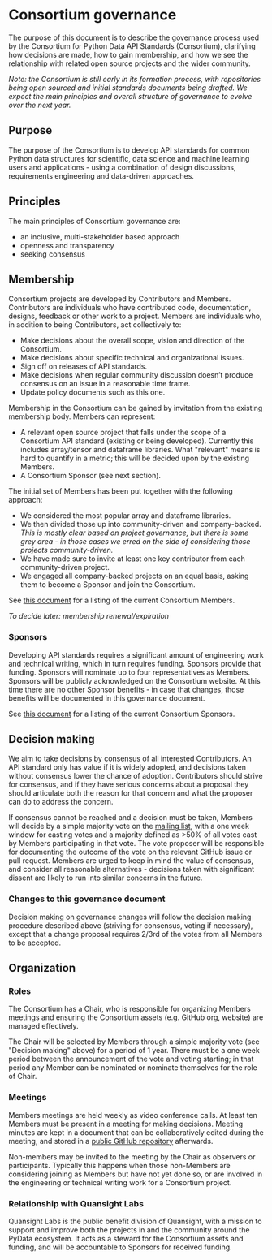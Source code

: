 # Consortium governance

The purpose of this document is to describe the governance process used by
the Consortium for Python Data API Standards (Consortium), clarifying how
decisions are made, how to gain membership, and how we see the relationship
with related open source projects and the wider community.

_Note: the Consortium is still early in its formation process, with repositories being open sourced and initial standards documents being drafted. We expect the main principles and overall structure of governance to evolve over the next year._


## Purpose

The purpose of the Consortium is to develop API standards for common Python
data structures for scientific, data science and machine learning users and
applications - using a combination of design discussions, requirements
engineering and data-driven approaches.


## Principles

The main principles of Consortium governance are:

- an inclusive, multi-stakeholder based approach
- openness and transparency
- seeking consensus


## Membership

Consortium projects are developed by Contributors and Members. Contributors
are individuals who have contributed code, documentation, designs, feedback
or other work to a project. Members are individuals who, in addition to being
Contributors, act collectively to:

- Make decisions about the overall scope, vision and direction of the Consortium.
- Make decisions about specific technical and organizational issues.
- Sign off on releases of API standards.
- Make decisions when regular community discussion doesn’t produce consensus on an issue in a reasonable time frame.
- Update policy documents such as this one.

Membership in the Consortium can be gained by invitation from the existing membership body. Members can represent:

- A relevant open source project that falls under the scope of a Consortium
  API standard (existing or being developed). Currently this includes
  array/tensor and dataframe libraries. What "relevant" means is hard to
  quantify in a metric; this will be decided upon by the existing Members.
- A Consortium Sponsor (see next section).

The initial set of Members has been put together with the following approach:

- We considered the most popular array and dataframe libraries.
- We then divided those up into community-driven and company-backed.
  _This is mostly clear based on project governance, but there is some grey area - in those cases we erred on the side of considering those projects community-driven._
- We have made sure to invite at least one key contributor from each community-driven project.
- We engaged all company-backed projects on an equal basis, asking them to
  become a Sponsor and join the Consortium.

See [this document](https://github.com/data-apis/governance/blob/main/members_and_sponsors.md)
for a listing of the current Consortium Members.

_To decide later: membership renewal/expiration_


### Sponsors

Developing API standards requires a significant amount of engineering work
and technical writing, which in turn requires funding. Sponsors provide that
funding. Sponsors will nominate up to four representatives as Members.
Sponsors will be publicly acknowledged on the Consortium website. At this
time there are no other Sponsor benefits - in case that changes, those
benefits will be documented in this governance document.

See [this document](https://github.com/pydata-apis/governance/blob/main/members_and_sponsors.md)
for a listing of the current Consortium Sponsors.


## Decision making

We aim to take decisions by consensus of all interested Contributors. An API
standard only has value if it is widely adopted, and decisions taken without
consensus lower the chance of adoption. Contributors should strive for
consensus, and if they have serious concerns about a proposal they should
articulate both the reason for that concern and what the proposer can do to
address the concern.

If consensus cannot be reached and a decision must be taken, Members will
decide by a simple majority vote on the [mailing list](https://groups.google.com/forum/#!forum/python-data-apis-consortium),
with a one week window for casting votes and a majority defined as >50% of
all votes cast by Members participating in that vote. The vote proposer will
be responsible for documenting the outcome of the vote on the relevant GitHub
issue or pull request. Members are urged to keep in mind the value of
consensus, and consider all reasonable alternatives - decisions taken with
significant dissent are likely to run into similar concerns in the future.

### Changes to this governance document

Decision making on governance changes will follow the decision making procedure
described above (striving for consensus, voting if necessary), except that a
change proposal requires 2/3rd of the votes from all Members to be accepted.


## Organization

### Roles

The Consortium has a Chair, who is responsible for organizing Members
meetings and ensuring the Consortium assets (e.g. GitHub org, website) are
managed effectively.

The Chair will be selected by Members through a simple majority vote (see
"Decision making" above) for a period of 1 year. There must be a one week period
between the announcement of the vote and voting starting; in that period
any Member can be nominated or nominate themselves for the role of Chair.


### Meetings

Members meetings are held weekly as video conference calls. At least ten
Members must be present in a meeting for making decisions. Meeting minutes
are kept in a document that can be collaboratively edited during the meeting,
and stored in a [public GitHub repository](https://github.com/data-apis/workgroup/tree/main/meeting_minutes)
afterwards.

Non-members may be invited to the meeting by the Chair as observers or
participants. Typically this happens when those non-Members are considering
joining as Members but have not yet done so, or are involved in the
engineering or technical writing work for a Consortium project.


### Relationship with Quansight Labs

Quansight Labs is the public benefit division of Quansight, with a mission to
support and improve both the projects in and the community around the PyData ecosystem. It
acts as a steward for the Consortium assets and funding, and will be
accountable to Sponsors for received funding.
